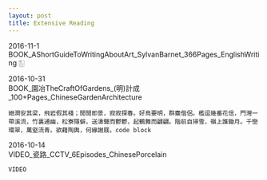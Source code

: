 ```yaml
---
layout: post
title: Extensive Reading
---
```

2016-11-1  
BOOK_AShortGuideToWritingAboutArt_SylvanBarnet_366Pages_EnglishWriting [🀢](https://macaulay.cuny.edu/eportfolios/2011klich902/files/2011/09/Barnet.pdf)

2016-10-31  
BOOK_園冶TheCraftOfGardens_(明)計成_100+Pages_ChineseGardenArchitecture
```
絕澗安其梁，飛岩假其棧；閒閒即景，寂寂探春。好鳥要明，群麋偕侶。檻逗幾番花信，門灣一帶溪流，竹裏通幽，松寮隱僻，送濤聲而鬱鬱，起鶴舞而翩翩。階前自掃雪，嶺上誰鋤月。千巒環翠，萬壑流青。欲藉陶輿，何緣謝屐。code block
```

2016-10-14  
VIDEO_瓷路_CCTV_6Episodes_ChinesePorcelain

`VIDEO`


